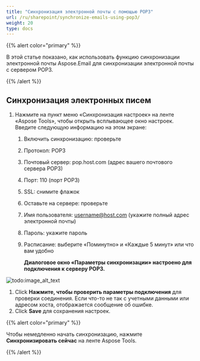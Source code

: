 ```yaml
---
title: "Синхронизация электронной почты с помощью POP3"
url: /ru/sharepoint/synchronize-emails-using-pop3/
weight: 20
type: docs
---
```



{{% alert color="primary" %}}

В этой статье показано, как использовать функцию синхронизации электронной почты Aspose.Email для синхронизации электронной почты с сервером POP3.

{{% /alert %}}
## **Синхронизация электронных писем**
1. Нажмите на пункт меню «Синхронизация настроек» на ленте «Aspose Tools», чтобы открыть всплывающее окно настроек. Введите следующую информацию на этом экране:
   1. Включить синхронизацию: проверьте
   1. Протокол: POP3
   1. Почтовый сервер: pop.host.com (адрес вашего почтового сервера POP3)
   1. Порт: 110 (порт POP3)
   1. SSL: снимите флажок
   1. Оставьте на сервере: проверьте
   1. Имя пользователя: username@host.com (укажите полный адрес электронной почты)
   1. Пароль: укажите пароль
   1. Расписание: выберите «Поминутно» и «Каждые 5 минут» или что вам удобно

      **Диалоговое окно «Параметры синхронизации» настроено для подключения к серверу POP3.**

![todo:image_alt_text](synchronize-emails-using-pop3_1.png)




1. Click **Нажмите, чтобы проверить параметры подключения** для проверки соединения. Если что-то не так с учетными данными или адресом хоста, отображается сообщение об ошибке.
1. Click **Save** для сохранения настроек.

{{% alert color="primary" %}}

Чтобы немедленно начать синхронизацию, нажмите **Синхронизировать сейчас** на ленте Aspose Tools.

{{% /alert %}}
